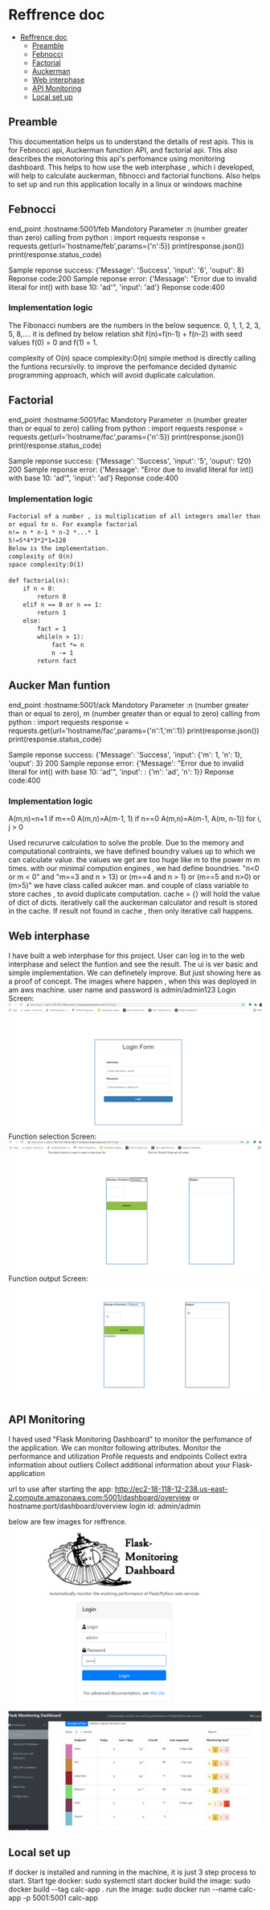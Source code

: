 # Reffrence doc
<!-- TOC depthFrom:1 depthTo:2 withLinks:1 updateOnSave:1 orderedList:0 -->

- [Reffrence doc](#Reffrence-doc)
    - [Preamble](#preamble)
    - [Febnocci](#fibnocci)
    - [Factorial](#factorial)	
    - [Auckerman](#auckerman)	
    - [Web interphase](#webinterphase)	
    - [API Monitoring](#apimonitoring)
    - [Local set up](#localsetup])		
<!-- /TOC -->

## Preamble
This documentation helps us to understand the details of rest apis. This is for Febnocci api, Auckerman function API, and factorial api.
This also describes the monotoring this api's perfomance using monitoring dashboard.
This helps to how use the web interphase , which i developed, will help to calculate auckerman, fibnocci and factorial functions.
Also helps to set up and run this application locally in a linux or windows machine

## Febnocci
end_point			:hostname:5001/feb
Mandotory Parameter	:n (number greater than zero)
calling from python	: 
import requests
response = requests.get(url='hostname/feb',params={'n':5})
print(response.json())
print(response.status_code)

Sample reponse success:
{'Message': 'Success', 'input': '6', 'ouput': 8}
Reponse code:200
Sample reponse error:
{'Message': "Error due to invalid literal for int() with base 10: 'ad'", 'input': 'ad'}
Reponse code:400
### Implementation logic

The Fibonacci numbers are the numbers in the below sequence.
0, 1, 1, 2, 3, 5, 8,....
it is defined by below relation shit
f(n)=f(n-1) + f(n-2)
with seed values 
f(0) = 0 and f(1) = 1.

complexity of O(n)
space complexity:O(n)
simple method is directly calling the funtions recursivily. to improve the perfomance decided dynamic programming approach, which will avoid duplicate calculation.


## Factorial
end_point			:hostname:5001/fac
Mandotory Parameter	:n (number greater than or equal to zero)
calling from python	: 
import requests
response = requests.get(url='hostname/fac',params={'n':5})
print(response.json())
print(response.status_code)

Sample reponse success:
{'Message': 'Success', 'input': '5', 'ouput': 120}
200
Sample reponse error:
{'Message': "Error due to invalid literal for int() with base 10: 'ad'", 'input': 'ad'}
Reponse code:400
### Implementation logic
	Factorial of a number , is multiplication of all integers smaller than or equal to n. For example factorial
	n!= n * n-1 * n-2 *...* 1
	5!=5*4*3*2*1=120
	Below is the implementation.
	complexity of O(n)
	space complexity:O(1)
	
	def factorial(n):
		if n < 0:
			return 0
		elif n == 0 or n == 1:
			return 1
		else:
			fact = 1
			while(n > 1):
				fact *= n
				n -= 1
			return fact

## Aucker Man funtion
end_point			:hostname:5001/ack
Mandotory Parameter	:n (number greater than or equal to zero), m (number greater than or equal to zero)
calling from python	: 
import requests
response = requests.get(url='hostname/fac',params={'n':1,'m':1})
print(response.json())
print(response.status_code)

Sample reponse success:
{'Message': 'Success', 'input': {'m': 1, 'n': 1}, 'ouput': 3}
200
Sample reponse error:
{'Message': "Error due to invalid literal for int() with base 10: 'ad'", 'input': : {'m': 'ad', 'n': 1}}
Reponse code:400

### Implementation logic
A(m,n)=n+1 if m==0
A(m,n)=A(m-1, 1) if n==0
A(m,n)=A(m-1, A(m, n-1)) for i, j > 0

Used recururve calculation to solve the proble. Due to the memory and computational contraints, 
we have defined boundry values up to which we can calculate value.
the values we get are too huge like m to the power m m times. with our minimal compution engines , we had define boundries.
"n<0 or m < 0"  and "m==3 and n > 13) or (m==4 and n > 1) or (m==5 and n>0) or (m>5)"
we have class called aukcer man. and couple of class variable to store caches , to avoid duplicate computation.
cache = {} will hold the value of dict of dicts.
iteratively call the auckerman calculator and result is stored in the cache. 
If result not found in cache , then only iterative call happens.

## Web interphase

I have built a web interphase for this project.
User can log in to the web interphase and select the funtion and see the result. The ui is ver basic and simple implementation. We can definetely improve. 
But just showing here as a proof of concept. The images where happen , when this was deployed in am aws machine.
user name and password is admin/admin123
Login Screen:
![project login](app-login.PNG)
Function selection Screen:
![project function](app-funtion.PNG)
Function output Screen:
![project function out](app-funtio-execution.PNG)

## API Monitoring
I haved used "Flask Monitoring Dashboard" to monitor the perfomance of the application. 
We can monitor following attributes.
Monitor the performance and utilization
Profile requests and endpoints
Collect extra information about outliers
Collect additional information about your Flask-application

url to use after starting the app:
http://ec2-18-118-12-238.us-east-2.compute.amazonaws.com:5001/dashboard/overview
or 
hostname:port/dashboard/overview
login id: admin/admin

below are few images for reffrence.
![project mnitoring1](monitoring-login.PNG)
![project mnitoring2](monitoring-api.PNG)

## Local set up
If docker is installed and running in the machine, it is just 3 step process to start.
Start tge docker:
sudo systemctl start docker
build the image:
sudo docker build --tag calc-app .
run the image:
sudo docker run --name calc-app -p 5001:5001 calc-app



